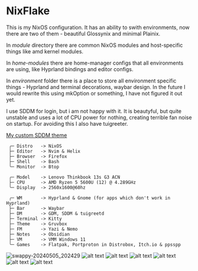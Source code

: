 # NixFlake

This is my NixOS configuration. It has an ability to swith environments, now there are two of them - beautiful Glossynix and minimal Plainix.

In _module_ directory there are common NixOS modules and host-specific things like amd kernel modules.

In _home-modules_ there are home-manager configs that all environments are using, like Hyprland bindings and editor configs. 

In _environment_ folder there is a place to store all environment specific things - Hyprland and terminal decorations, waybar design. In the future I would rewrite this using mkOption or something, I have not figured it out yet.

I use SDDM for login, but i am not happy with it. It is beautyful, but quite unstable and uses a lot of CPU power for nothing, creating terrible fan noise on startup. For avoiding this I also have tuigreeter.

[My custom SDDM theme](https://github.com/ArtemChandragupta/SDDM-hello)

```red
 ╭─ Distro   -> NixOS
 ├─ Editor   -> Nvim & Helix
 ├─ Browser  -> Firefox
 ├─ Shell    -> Bash
 ╰─ Monitor  -> Btop
             
 ╭─ Model    -> Lenovo Thinkbook 13s G3 ACN
 ├─ CPU      -> AMD Ryzen 5 5600U (12) @ 4.289GHz
 ╰─ Display  -> 2560x1600@60hz
             
 ╭─ WM       -> Hyprland & Gnome (for apps which don't work in Hyprland)
 ├─ Bar      -> Waybar
 ├─ DM       -> GDM, SDDM & tuigreetd
 ├─ Terminal -> Kitty
 ├─ Theme    -> Gruvbox
 ├─ FM       -> Yazi & Nemo
 ├─ Notes    -> Obsidian
 ├─ VM       -> VMM Windows 11
 ╰─ Games    -> Flatpak, Portproton in Distrobox, Itch.io & ppsspp
```
![swappy-20240505_202429](https://github.com/ArtemChandragupta/NixFlake/assets/90765302/483cfcca-f5f5-43e2-98c5-0bd0a0151b14)
![alt text](https://sun9-17.userapi.com/impg/f78NExd-dneTaZZHwH5seDTPxZnaQK5BstjToA/G3hbBpASdcg.jpg?size=1280x800&quality=95&sign=4c6c46e14933883332bb11a8fce08e3d&type=album)
![alt text](https://sun9-7.userapi.com/impg/ZMKjguvlVge2eRwFz8mCIBxiXZN-73YilTC6ZA/w0HhsSV1daU.jpg?size=1280x960&quality=95&sign=2bbbbdc8d50fd1176d508f8ca61d75df&type=album)
![alt text](https://sun9-38.userapi.com/impg/gNzJ9fVsxoJj7S864ywfkxhdTpfZonexn6I7AA/8UE_0ENxrT4.jpg?size=1280x800&quality=95&sign=56c08005c92aa197d2cf056485e7cb02&type=album)
![alt text](https://sun9-46.userapi.com/impg/PCdH3ZdddrYeLf3H0-V8mqJ_cMXkz5ly0Ipm7g/dtN5zOIKOfY.jpg?size=1280x960&quality=95&sign=2efe73594c2d741a687c994d091f2a70&type=album)
![alt text](https://sun9-65.userapi.com/impg/0JDpFKlnfjZTciV85Z-E2EeVf5vmaVXEbh-JIg/z5rWIj8QuE4.jpg?size=1920x1200&quality=96&sign=18b3fb56d9d8b0a4cfb14a2ce13d33e7&type=album)
![alt text](https://sun9-60.userapi.com/impg/dFGYrXkvoOKx9h2C_LT-1hFMhB5esJVS3cDcTQ/3N9evbdVPj8.jpg?size=1920x1200&quality=95&sign=449151dcaec1df9e16460e74f14ab644&type=album)
